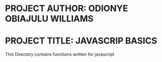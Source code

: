 # PROJECT AUTHOR: ODIONYE OBIAJULU WILLIAMS
# PROJECT TITLE: JAVASCRIP BASICS

This Directory contains functions written for javascript

